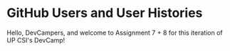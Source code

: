 # GitHub Users and User Histories

Hello, DevCampers, and welcome to Assignment 7 + 8 for this iteration of UP CSI's DevCamp!
